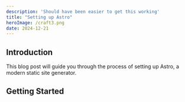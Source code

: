 ```yaml
---
description: 'Should have been easier to get this working'
title: "Setting up Astro"
heroImage: /craft3.png
date: 2024-12-21
---
```



## Introduction

This blog post will guide you through the process of setting up Astro, a modern static site generator.

## Getting Started

